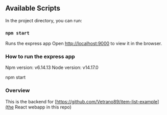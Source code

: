 ## Available Scripts

In the project directory, you can run:

### `npm start`

Runs the express app
Open [http://localhost:9000](http://localhost:9000) to view it in the browser.

### How to run the express app

Npm version: v6.14.13
Node version: v14.17.0

npm start

### Overview

This is the backend for [https://github.com/Vetrano89/item-list-example](the React webapp in this repo)